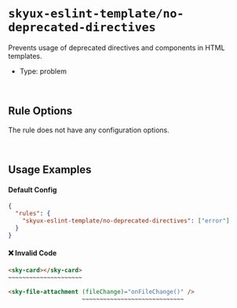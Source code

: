 # `skyux-eslint-template/no-deprecated-directives`

Prevents usage of deprecated directives and components in HTML templates.

- Type: problem

<br>

## Rule Options

The rule does not have any configuration options.

<br>

## Usage Examples

#### Default Config

```json
{
  "rules": {
    "skyux-eslint-template/no-deprecated-directives": ["error"]
  }
}
```

#### ❌ Invalid Code

```html
<sky-card></sky-card>
~~~~~~~~~~~~~~~~~~~~~
```

```html
<sky-file-attachment (fileChange)="onFileChange()" />
                     ~~~~~~~~~~~~~~~~~~~~~~~~~~~~~
```
